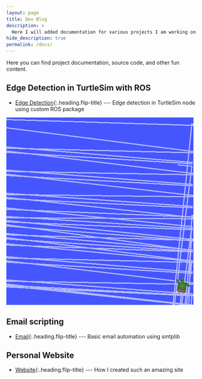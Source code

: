 ```yaml
---
layout: page
title: Dev Blog
description: >
  Here I will added documentation for various projects I am working on
hide_description: true
permalink: /docs/
---
```


Here you can find project documentation, source code, and other fun content.

## Edge Detection in TurtleSim with ROS

* [Edge Detection]{:.heading.flip-title} --- Edge detection in TurtleSim node using custom ROS package

![Turtle](../assets/img/projects/turtlesim.png)

## Email scripting

* [Email]{:.heading.flip-title} --- Basic email automation using smtplib 

## Personal Website

* [Website]{:.heading.flip-title} --- How I created such an amazing site






[website]: website.md
[email]: email.md
[Edge Detection]: turtlesim.md




